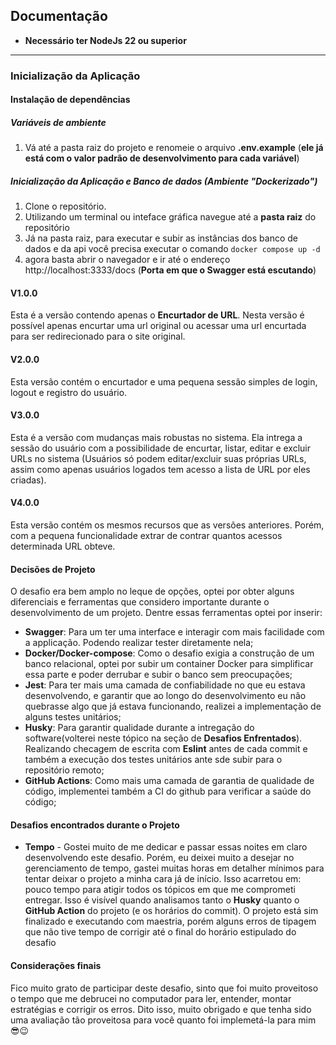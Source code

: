 <!-- # Programming Challenge -->

## Documentação

- **Necessário ter NodeJs 22 ou superior**

---

### Inicialização da Aplicação

#### Instalação de dependências

##### Variáveis de ambiente

1. Vá até a pasta raiz do projeto e renomeie o arquivo **.env.example** (**ele já está com o valor padrão de desenvolvimento para cada variável**)

##### Inicialização da Aplicação e Banco de dados **(Ambiente "Dockerizado")**

1. Clone o repositório.
1. Utilizando um terminal ou inteface gráfica navegue até a **pasta raiz** do repositório
1. Já na pasta raiz, para executar e subir as instâncias dos banco de dados e da api você precisa executar o comando `docker compose up -d`
1. agora basta abrir o navegador e ir até o endereço http://localhost:3333/docs (**Porta em que o Swagger está escutando**)

#### V1.0.0

Esta é a versão contendo apenas o **Encurtador de URL**. Nesta versão é possível apenas encurtar uma url original ou acessar uma url encurtada para ser redirecionado para o site original.

#### V2.0.0

Esta versão contém o encurtador e uma pequena sessão simples de login, logout e registro do usuário.

#### V3.0.0

Esta é a versão com mudanças mais robustas no sistema. Ela intrega a sessão do usuário com a possibilidade de encurtar, listar, editar e excluir URLs no sistema (Usuários só podem editar/excluir suas próprias URLs, assim como apenas usuários logados tem acesso a lista de URL por eles criadas).

#### V4.0.0

Esta versão contém os mesmos recursos que as versões anteriores. Porém, com a pequena funcionalidade extrar de contrar quantos acessos determinada URL obteve.

#### Decisões de Projeto

O desafio era bem amplo no leque de opções, optei por obter alguns diferenciais e ferramentas que considero importante durante o desenvolvimento de um projeto. Dentre essas ferramentas optei por inserir:

- **Swagger**: Para um ter uma interface e interagir com mais facilidade com a applicação. Podendo realizar tester diretamente nela;
- **Docker/Docker-compose**: Como o desafio exigia a construção de um banco relacional, optei por subir um container Docker para simplificar essa parte e poder derrubar e subir o banco sem preocupações;
- **Jest**: Para ter mais uma camada de confiabilidade no que eu estava desenvolvendo, e garantir que ao longo do desenvolvimento eu não quebrasse algo que já estava funcionando, realizei a implementação de alguns testes unitários;
- **Husky**: Para garantir qualidade durante a intregação do software(volterei neste tópico na seção de **Desafios Enfrentados**). Realizando checagem de escrita com **Eslint** antes de cada commit e também a execução dos testes unitários ante sde subir para o repositório remoto;
- **GitHub Actions**: Como mais uma camada de garantia de qualidade de código, implementei também a CI do github para verificar a saúde do código;

#### Desafios encontrados durante o Projeto

- **Tempo** - Gostei muito de me dedicar e passar essas noites em claro desenvolvendo este desafio. Porém, eu deixei muito a desejar no gerenciamento de tempo, gastei muitas horas em detalher mínimos para tentar deixar o projeto a minha cara já de início. Isso acarretou em: pouco tempo para atigir todos os tópicos em que me comprometi entregar. Isso é visível quando analisamos tanto o **Husky** quanto o **GitHub Action** do projeto (e os horários do commit). O projeto está sim finalizado e executando com maestria, porém alguns erros de tipagem que não tive tempo de corrigir até o final do horário estipulado do desafio

#### Considerações finais

Fico muito grato de participar deste desafio, sinto que foi muito proveitoso o tempo que me debrucei no computador para ler, entender, montar estratégias e corrigir os erros. Dito isso, muito obrigado e que tenha sido uma avaliação tão proveitosa para você quanto foi implemetá-la para mim 😎😉
